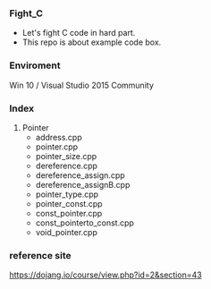 ### Fight_C
- Let's fight C code in hard part.
- This repo is about example code box.

### Enviroment
  Win 10 / Visual Studio 2015 Community 
### Index

1. Pointer 
   - address.cpp
   - pointer.cpp
   - pointer_size.cpp
   - dereference.cpp
   - dereference_assign.cpp
   - dereference_assignB.cpp
   - pointer_type.cpp
   - pointer_const.cpp
   - const_pointer.cpp
   - const_pointerto_const.cpp
   - void_pointer.cpp
     
### reference site
   https://dojang.io/course/view.php?id=2&section=43
